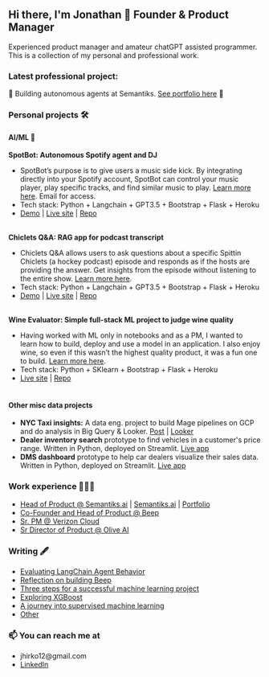 ## Hi there, I'm Jonathan 🤙 Founder & Product Manager
Experienced product manager and amateur chatGPT assisted programmer. This is a collection of my personal and professional work. 

### Latest professional project: 
🤖 Building autonomous agents at Semantiks. <a href="https://github.com/shibby576/semantiks_portfolio/tree/main">See portfolio here</a> 🤖

### Personal projects 🛠 
#### AI/ML 🦾
  <b>SpotBot: Autonomous Spotify agent and DJ</b>
    <ul>
      <li>SpotBot’s purpose is to give users a music side kick. By integrating directly into your Spotify account, SpotBot can control your music player, play specific tracks, and find similar music to play. <a href="https://www.linkedin.com/posts/jonathanehirko_llm-ai-startups-activity-7082731257796718593-pugH?utm_source=share&utm_medium=member_desktop">Learn more here</a>. Email for access.</li>
      <li>Tech stack: Python + Langchain + GPT3.5 + Bootstrap + Flask + Heroku</li>
      <li> <a href="https://github.com/shibby576/spot-bot">Demo</a> | <a href="https://www.spot-bot.xyz/">Live site</a> | <a href="https://github.com/shibby576/spot-bot">Repo</a></li>    
    </ul>
    <b>Chiclets Q&A: RAG app for podcast transcript</b>
    <ul>
      <li>Chiclets Q&A allows users to ask questions about a specific Spittin Chiclets (a hockey podcast) episode and responds as if the hosts are providing the answer. Get insights from the episode without listening to the entire show. <a href="https://github.com/shibby576/chiclet/tree/main">Learn more here</a>.</li>
      <li>Tech stack: Python + Langchain + GPT3.5 + Bootstrap + Flask + Heroku</li>
      <li> <a href="https://github.com/shibby576/chiclet/tree/main">Demo</a> | <a href="https://playoffchat.herokuapp.com/">Live site</a> | <a href="https://github.com/shibby576/chiclet/tree/main">Repo</a></li>    
    </ul>
  <b>Wine Evaluator: Simple full-stack ML project to judge wine quality</b>
    <ul>
      <li>Having worked with ML only in notebooks and as a PM, I wanted to learn how to build, deploy and use a model in an application. I also enjoy wine, so even if this wasn’t the highest quality product, it was a fun one to build. <a href="https://github.com/shibby576/WineSite">Learn more here</a>.</li>
      <li>Tech stack: Python + SKlearn + Bootstrap + Flask + Heroku</li>
      <li> <a href="https://winesite.herokuapp.com/">Live site</a> | <a href="https://github.com/shibby576/WineSite">Repo</a></li>    
    </ul>
#### Other misc data projects
  <ul>
  <li><b>NYC Taxi insights:</b> A data eng. project to build Mage pipelines on GCP and do analysis in Big Query & Looker. <a href="https://www.linkedin.com/posts/jonathanehirko_dataengineering-activity-7059221630962597888-aAPZ/?utm_source=share&utm_medium=member_desktop">Post</a> | <a href="https://lookerstudio.google.com/u/0/reporting/20901db7-026f-44a7-80fb-0686fcbe3a8c/page/oOsOD?s=vRl-2jijU3k">Looker</a></li>
    
  <li><b>Dealer inventory search</b> prototype to find vehicles in a customer's price range. Written in Python, deployed on Streamlit. <a href="https://lotalyticssearch.streamlit.app/">Live app</a></li>
  <li><b>DMS dashboard</b> prototype to help car dealers visualize their sales data. Written in Python, deployed on Streamlit. <a href="https://lotalyticsdms.streamlit.app/">Live app</a></li>
  </ul>


### Work experience 👨🏻‍💻  
<ul>
  <li><a href="https://aivy.ai/" target="_blank">Head of Product @ Semantiks.ai</a> | <a href="https://semantiks.ai/" target="_blank">Semantiks.ai</a> | <a href="https://github.com/shibby576/semantiks_portfolio/tree/main">Portfolio</a></li>
  <li><a href="https://beepauto.com/" target="_blank">Co-Founder and Head of Product @ Beep</a></li>
  <li><a href="https://www.verizon.com/about/news/verizon-cloud-unlimited" target="_blank">Sr. PM @ Verizon Cloud</a></li>
  <li><a href="https://oliveai.com/" target="_blank">Sr Director of Product @ Olive AI</a></li>
</ul>

### Writing 🖋
<ul>
  <li><a href="https://medium.com/@jhirko12/navigating-the-path-to-reliable-autonomy-evaluating-langchain-agent-behavior-7b4cf3771766" target="_blank">Evaluating LangChain Agent Behavior</a></li>
  <li><a href="https://www.linkedin.com/pulse/reflection-my-time-building-beep-jonathan-hirko" target="_blank">Reflection on building Beep</a></li>
  <li><a href="https://medium.com/towards-data-science/three-steps-for-a-successful-machine-learning-project-baac098ba775" target="_blank">Three steps for a successful machine learning project</a></li>
  <li><a href="https://towardsdatascience.com/exploring-xgboost-4baf9ace0cf6" target="_blank">Exploring XGBoost</a></li>
  <li><a href="https://towardsdatascience.com/a-journey-into-supervised-machine-learning-f26f238b0477" target="_blank">A journey into supervised machine learning</a></li>
  <li><a href="https://medium.com/@jhirko12" target="_blank">Other</a></li>
</ul>

### 📫 You can reach me at 
<ul>
  <li>jhirko12@gmail.com</li>
  <li><a href="https://www.linkedin.com/in/jonathanehirko/" target="_blank">LinkedIn</a></li>
</ul>


<!--
**shibby576/shibby576** is a ✨ _special_ ✨ repository because its `README.md` (this file) appears on your GitHub profile.

Here are some ideas to get you started:

- 🔭 I’m currently working on ...
- 🌱 I’m currently learning ...
- 👯 I’m looking to collaborate on ...
- 🤔 I’m looking for help with ...
- 💬 Ask me about ...
- 📫 How to reach me: ...
- 😄 Pronouns: ...
- ⚡ Fun fact: ...
-->

